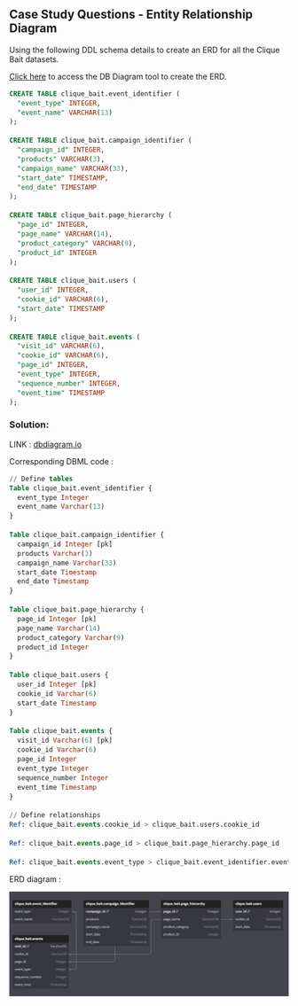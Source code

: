 ## Case Study Questions - Entity Relationship Diagram



Using the following DDL schema details to create an ERD for all the Clique Bait datasets.

[Click here](https://dbdiagram.io/home) to access the DB Diagram tool to create the ERD.

```sql
CREATE TABLE clique_bait.event_identifier (
  "event_type" INTEGER,
  "event_name" VARCHAR(13)
);

CREATE TABLE clique_bait.campaign_identifier (
  "campaign_id" INTEGER,
  "products" VARCHAR(3),
  "campaign_name" VARCHAR(33),
  "start_date" TIMESTAMP,
  "end_date" TIMESTAMP
);

CREATE TABLE clique_bait.page_hierarchy (
  "page_id" INTEGER,
  "page_name" VARCHAR(14),
  "product_category" VARCHAR(9),
  "product_id" INTEGER
);

CREATE TABLE clique_bait.users (
  "user_id" INTEGER,
  "cookie_id" VARCHAR(6),
  "start_date" TIMESTAMP
);

CREATE TABLE clique_bait.events (
  "visit_id" VARCHAR(6),
  "cookie_id" VARCHAR(6),
  "page_id" INTEGER,
  "event_type" INTEGER,
  "sequence_number" INTEGER,
  "event_time" TIMESTAMP
);
```

### Solution: 

LINK : [dbdiagram.io](https://dbdiagram.io/d/ERD-Clique-Bait-6615560f03593b6b619518e9)

Corresponding DBML code : 

```sql
// Define tables
Table clique_bait.event_identifier {
  event_type Integer
  event_name Varchar(13)
}

Table clique_bait.campaign_identifier {
  campaign_id Integer [pk]
  products Varchar(3)
  campaign_name Varchar(33)
  start_date Timestamp
  end_date Timestamp
}

Table clique_bait.page_hierarchy {
  page_id Integer [pk]
  page_name Varchar(14)
  product_category Varchar(9)
  product_id Integer
}

Table clique_bait.users {
  user_id Integer [pk]
  cookie_id Varchar(6)
  start_date Timestamp
}

Table clique_bait.events {
  visit_id Varchar(6) [pk]
  cookie_id Varchar(6)
  page_id Integer
  event_type Integer
  sequence_number Integer
  event_time Timestamp
}

// Define relationships
Ref: clique_bait.events.cookie_id > clique_bait.users.cookie_id

Ref: clique_bait.events.page_id > clique_bait.page_hierarchy.page_id

Ref: clique_bait.events.event_type > clique_bait.event_identifier.event_type

```


ERD diagram : 

![alt text](ERD.png)